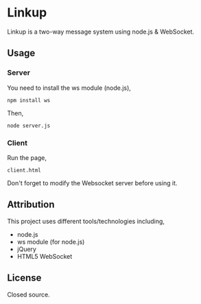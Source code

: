 Linkup
======

Linkup is a two-way message system using node.js & WebSocket.

## Usage ##

### Server ###

You need to install the ws module (node.js),

`npm install ws`

Then,

`node server.js`

### Client ###

Run the page,

`client.html`

Don't forget to modify the Websocket server before using it.

## Attribution ##

This project uses different tools/technologies including,

* node.js
* ws module (for node.js)
* jQuery
* HTML5 WebSocket

## License ##

Closed source.
